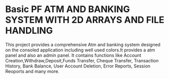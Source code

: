 # Basic PF ATM AND BANKING SYSTEM WITH 2D ARRAYS AND FILE HANDLING
 This project provides a comprehensive Atm and banking system designed on the consoled application including well used colors.It provides a atm panel and also an admin panel. It contains functions like Account Creation,Withdraw,Deposit,Funds Transfer, Cheque Transfer, Transaction History, Bank Balance, User Account Deletion, Error Reports, Session Reoports  and many more.
